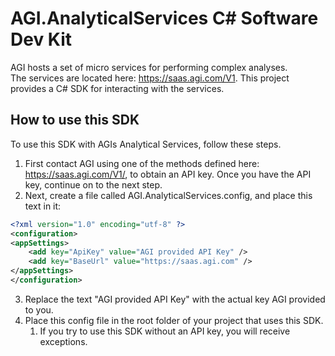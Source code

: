 # AGI.AnalyticalServices C# Software Dev Kit
AGI hosts a set of micro services for performing complex analyses.  
The services are located here: https://saas.agi.com/V1.
This project provides a C# SDK for interacting with the services.

## How to use this SDK
To use this SDK with AGIs Analytical Services, follow these steps.
1. First contact AGI using one of the methods defined here: https://saas.agi.com/V1/, to obtain an API key.
  Once you have the API key, continue on to the next step.
2. Next, create a file called AGI.AnalyticalServices.config, and place this text in it:  
```xml
<?xml version="1.0" encoding="utf-8" ?>
<configuration>
<appSettings>
    <add key="ApiKey" value="AGI provided API Key" />
    <add key="BaseUrl" value="https://saas.agi.com" />
</appSettings>
</configuration>
```
3. Replace the text "AGI provided API Key" with the actual key AGI provided to you.
4. Place this config file in the root folder of your project that uses this SDK.
    1. If you try to use this SDK without an API key, you will receive exceptions.
